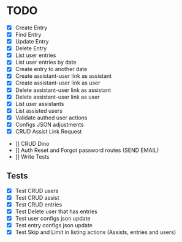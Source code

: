 # TODO

- [X] Create Entry
- [X] Find Entry
- [X] Update Entry
- [X] Delete Entry
- [X] List user entries
- [X] List user entries by date
- [X] Create entry to another date
- [X] Create assistant-user link as assistant
- [X] Create assistant-user link as user
- [X] Delete assistant-user link as assistant
- [X] Delete assistant-user link as user
- [X] List user assistants
- [X] List assisted users
- [X] Validate authed user actions
- [X] Configs JSON adjustments
- [X] CRUD Assist Link Request
- [] CRUD Dino
- [] Auth Reset and Forgot password routes (SEND EMAIL)
- [] Write Tests

## Tests

- [X] Test CRUD users
- [X] Test CRUD assist
- [X] Test CRUD entries
- [X] Test Delete user that has entries
- [X] Test user configs json update
- [X] Test entry configs json update
- [X] Test Skip and Limit in listing actions (Assists, entries and users)
